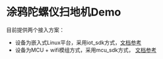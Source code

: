 # 涂鸦陀螺仪扫地机Demo

目前提供两个接入方案：

- 设备为嵌入式Linux平台，采用iot_sdk方式，[文档参考](https://tuyainc.github.io/TUYA_IOT_SDK_doc/zh-hans/resource/01-Scope.html)
- 设备为MCU + wifi模组方式，采用mcu_sdk方式， [文档参考](https://docs.tuya.com/zh/iot/device-development/access-mode/mcu-solution-sdk-transplant/transplant-overview)